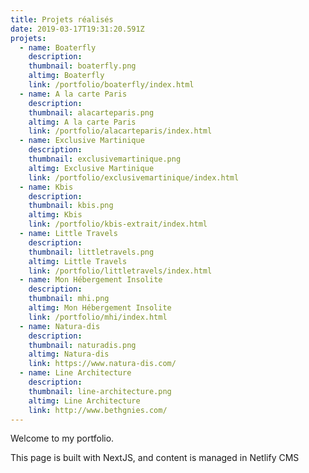 ```yaml
---
title: Projets réalisés
date: 2019-03-17T19:31:20.591Z
projets:
  - name: Boaterfly
    description: 
    thumbnail: boaterfly.png
    altimg: Boaterfly
    link: /portfolio/boaterfly/index.html
  - name: A la carte Paris
    description: 
    thumbnail: alacarteparis.png
    altimg: A la carte Paris
    link: /portfolio/alacarteparis/index.html
  - name: Exclusive Martinique
    description: 
    thumbnail: exclusivemartinique.png
    altimg: Exclusive Martinique
    link: /portfolio/exclusivemartinique/index.html
  - name: Kbis
    description: 
    thumbnail: kbis.png
    altimg: Kbis
    link: /portfolio/kbis-extrait/index.html
  - name: Little Travels
    description: 
    thumbnail: littletravels.png
    altimg: Little Travels
    link: /portfolio/littletravels/index.html
  - name: Mon Hébergement Insolite
    description: 
    thumbnail: mhi.png
    altimg: Mon Hébergement Insolite
    link: /portfolio/mhi/index.html
  - name: Natura-dis
    description: 
    thumbnail: naturadis.png
    altimg: Natura-dis
    link: https://www.natura-dis.com/
  - name: Line Architecture
    description: 
    thumbnail: line-architecture.png
    altimg: Line Architecture
    link: http://www.bethgnies.com/
---
```

Welcome to my portfolio.

This page is built with NextJS, and content is managed in Netlify CMS